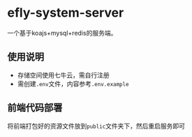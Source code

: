 # efly-system-server

一个基于koajs+mysql+redis的服务端。

## 使用说明

* 存储空间使用七牛云，需自行注册
* 需创建`.env`文件，内容参考`.env.example`

## 前端代码部署

将前端打包好的资源文件放到`public`文件夹下，然后重启服务即可
